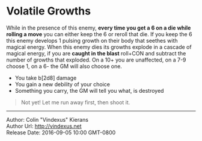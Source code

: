 # Volatile Growths
While in the presence of this enemy, **every time you get a 6 on a die while rolling a move** you can either keep the 6 or reroll that die. If you keep the 6 this enemy develops 1 pulsing growth on their body that seethes with magical energy. When this enemy dies its growths explode in a cascade of magical energy, if you are **caught in the blast** roll+CON and subtract the number of growths that exploded. On a 10+ you are unaffected, on a 7-9 choose 1, on a 6- the GM will also choose one.

 - You take b[2d8] damage
 - You gain a new debility of your choice
 - Something you carry, the GM will tell you what, is destroyed

>Not yet! Let me run away first, then shoot it.

---
Author: Colin "Vindexus" Kierans  
Author Url: http://vindexus.net  
Release Date: 2016-09-05 10:00 GMT-0800